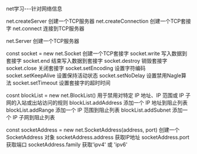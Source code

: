 net学习---针对网络信息

net.createServer 创建一个TCP服务器
net.createConnection 创建一个TCP套接字
net.connect 连接到TCP服务器


net.Server 创建一个TCP服务器



const socket = new net.Socket 创建一个TCP套接字
socket.write 写入数据到套接字
socket.end 结束写入数据到套接字
socket.destroy 销毁套接字
socket.close 关闭套接字
socket.setEncoding 设置字符编码
socket.setKeepAlive 设置保持活动状态
socket.setNoDelay 设置禁用Nagle算法
socket.setTimeout 设置套接字的超时时间


cosnt blockList = new net.BlockList() 用于禁用对特定 IP 地址、IP 范围或 IP 子网的入站或出站访问的规则
blockList.addAddress 添加一个 IP 地址到阻止列表
blockList.addRange 添加一个 IP 范围到阻止列表
blockList.addSubnet 添加一个 IP 子网到阻止列表


const socketAddress = new net.SocketAddress(address, port) 创建一个SocketAddress 对象
socketAddress.address 获取IP地址
socketAddress.port 获取端口
socketAddress.family 获取'ipv4' 或 'ipv6'


